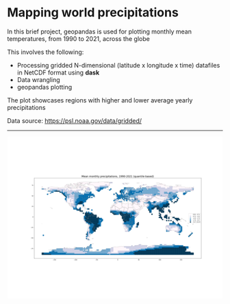 # Mapping world precipitations

In this brief project, geopandas is used for plotting monthly mean temperatures, from 1990 to 2021, across the globe

This involves the following:
- Processing gridded N-dimensional (latitude x longitude x time) datafiles in NetCDF format using **dask**
- Data wrangling
- geopandas plotting

The plot showcases regions with higher and lower average yearly precipitations

Data source: https://psl.noaa.gov/data/gridded/


--------------

![plot](images/geopandas_precip.png)
